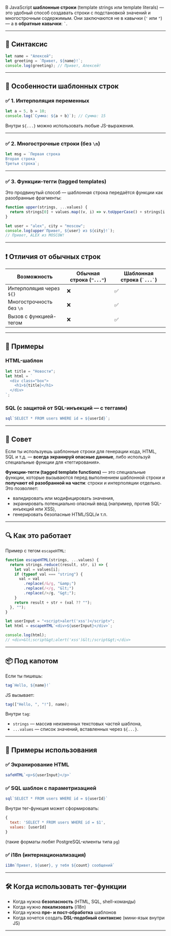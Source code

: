 В JavaScript **шаблонные строки** (template strings или template literals) — это удобный способ создавать строки с подстановкой значений и многострочным содержимым. Они заключаются не в кавычки (`'` или `"`) — а в **обратные кавычки**: `` ` ``.

---

## 🧩 Синтаксис

```js
let name = "Алексей";
let greeting = `Привет, ${name}!`;
console.log(greeting); // Привет, Алексей!
```

---

## 🧪 Особенности шаблонных строк

### ✅ 1. **Интерполяция переменных**

```js
let a = 5, b = 10;
console.log(`Сумма: ${a + b}`); // Сумма: 15
```

Внутри `${...}` можно использовать любые JS-выражения.

---

### ✅ 2. **Многострочные строки (без `\n`)**

```js
let msg = `Первая строка
Вторая строка
Третья строка`;
```

---

### ✅ 3. **Функции-тегги (tagged templates)**

Это продвинутый способ — шаблонная строка передаётся функции как разобранные фрагменты:

```js
function upper(strings, ...values) {
  return strings[0] + values.map((v, i) => v.toUpperCase() + strings[i + 1]).join('');
}

let user = "alex", city = "moscow";
console.log(upper`Привет, ${user} из ${city}!`);
// Привет, ALEX из MOSCOW!
```

---

## ❗ Отличия от обычных строк

| Возможность              | Обычная строка (`"..."`) | Шаблонная строка (`` `...` ``) |
| ------------------------ | ------------------------ | ------------------------------ |
| Интерполяция через `${}` | ❌                        | ✅                              |
| Многострочность без `\n` | ❌                        | ✅                              |
| Вызов с функцией-тегом   | ❌                        | ✅                              |

---

## 📌 Примеры

### HTML-шаблон

```js
let title = "Новости";
let html = `
  <div class="box">
    <h1>${title}</h1>
  </div>
`;
```

### SQL (с защитой от SQL-инъекций — с теггами)

```js
sql`SELECT * FROM users WHERE id = ${userId}`;
```

---

## 📎 Совет

Если ты используешь шаблонные строки для генерации кода, HTML, SQL и т.д. — **всегда экранируй опасные данные**, либо используй специальные функции для «теггирования».

**Функции-тегги (tagged template functions)** — это специальные функции, которые вызываются перед выполнением шаблонной строки и **получают её разобранной на части**: строки и интерполяции отдельно. Это позволяет:

* валидировать или модифицировать значения,
* экранировать потенциально опасный ввод (например, против SQL-инъекций или XSS),
* генерировать безопасные HTML/SQL/и т.п.

---

## 🔍 Как это работает

Пример с тегом `escapeHTML`:

```js
function escapeHTML(strings, ...values) {
  return strings.reduce((result, str, i) => {
    let val = values[i];
    if (typeof val === "string") {
      val = val
        .replace(/&/g, "&amp;")
        .replace(/</g, "&lt;")
        .replace(/>/g, "&gt;");
    }
    return result + str + (val ?? "");
  }, "");
}

let userInput = "<script>alert('xss')</script>";
let html = escapeHTML`<div>${userInput}</div>`;

console.log(html);
// <div>&lt;script&gt;alert('xss')&lt;/script&gt;</div>
```

---

## 📦 Под капотом

Если ты пишешь:

```js
tag`Hello, ${name}!`
```

JS вызывает:

```js
tag(["Hello, ", "!"], name);
```

Внутри `tag`:

* `strings` — массив неизменных текстовых частей шаблона,
* `...values` — список значений, вставленных через `${...}`.

---

## 🧠 Примеры использования

### ✅ Экранирование HTML

```js
safeHTML`<p>${userInput}</p>`
```

### ✅ SQL шаблон с параметризацией

```js
sql`SELECT * FROM users WHERE id = ${userId}`
```

Внутри тег-функция может сформировать:

```js
{
  text: 'SELECT * FROM users WHERE id = $1',
  values: [userId]
}
```

(такие форматы любят PostgreSQL-клиенты типа `pg`)

### ✅ i18n (интернационализация)

```js
i18n`Привет, ${user}, у тебя ${count} сообщений`
```

---

## 🛠 Когда использовать тег-функции

* Когда нужна **безопасность** (HTML, SQL, shell-команды)
* Когда нужно **локализовать** (i18n)
* Когда нужна **пре- и пост-обработка** шаблонов
* Когда хочется создать **DSL-подобный синтаксис** (мини-язык внутри JS)

---


